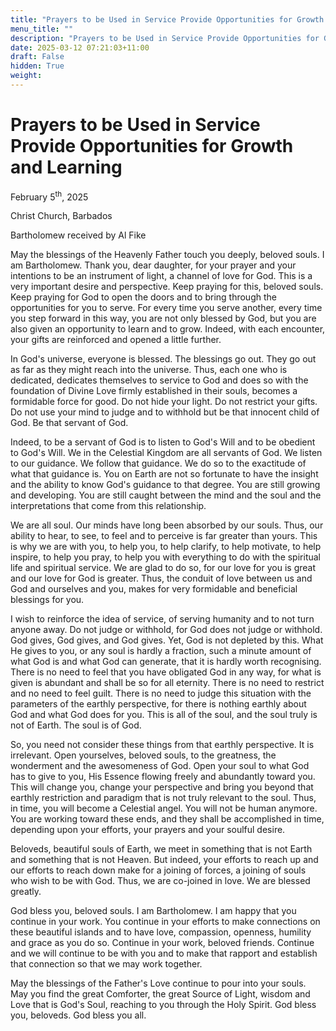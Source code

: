 ```yaml
---
title: "Prayers to be Used in Service Provide Opportunities for Growth and Learning"
menu_title: ""
description: "Prayers to be Used in Service Provide Opportunities for Growth and Learning"
date: 2025-03-12 07:21:03+11:00
draft: False
hidden: True
weight:
---
```

# Prayers to be Used in Service Provide Opportunities for Growth and Learning

February 5<sup>th</sup>, 2025

Christ Church, Barbados

Bartholomew received by Al Fike

May the blessings of the Heavenly Father touch you deeply, beloved souls. I am Bartholomew. Thank you, dear daughter, for your prayer and your intentions to be an instrument of light, a channel of love for God. This is a very important desire and perspective. Keep praying for this, beloved souls. Keep praying for God to open the doors and to bring through the opportunities for you to serve. For every time you serve another, every time you step forward in this way, you are not only blessed by God, but you are also given an opportunity to learn and to grow. Indeed, with each encounter, your gifts are reinforced and opened a little further.

In God's universe, everyone is blessed. The blessings go out. They go out as far as they might reach into the universe. Thus, each one who is dedicated, dedicates themselves to service to God and does so with the foundation of Divine Love firmly established in their souls, becomes a formidable force for good. Do not hide your light. Do not restrict your gifts. Do not use your mind to judge and to withhold but be that innocent child of God. Be that servant of God.

Indeed, to be a servant of God is to listen to God's Will and to be obedient to God's Will. We in the Celestial Kingdom are all servants of God. We listen to our guidance. We follow that guidance. We do so to the exactitude of what that guidance is. You on Earth are not so fortunate to have the insight and the ability to know God's guidance to that degree. You are still growing and developing. You are still caught between the mind and the soul and the interpretations that come from this relationship.

We are all soul. Our minds have long been absorbed by our souls. Thus, our ability to hear, to see, to feel and to perceive is far greater than yours. This is why we are with you, to help you, to help clarify, to help motivate, to help inspire, to help you pray, to help you with everything to do with the spiritual life and spiritual service. We are glad to do so, for our love for you is great and our love for God is greater. Thus, the conduit of love between us and God and ourselves and you, makes for very formidable and beneficial blessings for you.

I wish to reinforce the idea of service, of serving humanity and to not turn anyone away. Do not judge or withhold, for God does not judge or withhold. God gives, God gives, and God gives. Yet, God is not depleted by this. What He gives to you, or any soul is hardly a fraction, such a minute amount of what God is and what God can generate, that it is hardly worth recognising. There is no need to feel that you have obligated God in any way, for what is given is abundant and shall be so for all eternity. There is no need to restrict and no need to feel guilt. There is no need to judge this situation with the parameters of the earthly perspective, for there is nothing earthly about God and what God does for you. This is all of the soul, and the soul truly is not of Earth. The soul is of God.

So, you need not consider these things from that earthly perspective. It is irrelevant. Open yourselves, beloved souls, to the greatness, the wonderment and the awesomeness of God. Open your soul to what God has to give to you, His Essence flowing freely and abundantly toward you. This will change you, change your perspective and bring you beyond that earthly restriction and paradigm that is not truly relevant to the soul. Thus, in time, you will become a Celestial angel. You will not be human anymore. You are working toward these ends, and they shall be accomplished in time, depending upon your efforts, your prayers and your soulful desire.

Beloveds, beautiful souls of Earth, we meet in something that is not Earth and something that is not Heaven. But indeed, your efforts to reach up and our efforts to reach down make for a joining of forces, a joining of souls who wish to be with God. Thus, we are co-joined in love. We are blessed greatly.

God bless you, beloved souls. I am Bartholomew. I am happy that you continue in your work. You continue in your efforts to make connections on these beautiful islands and to have love, compassion, openness, humility and grace as you do so. Continue in your work, beloved friends. Continue and we will continue to be with you and to make that rapport and establish that connection so that we may work together.

May the blessings of the Father's Love continue to pour into your souls. May you find the great Comforter, the great Source of Light, wisdom and Love that is God's Soul, reaching to you through the Holy Spirit. God bless you, beloveds. God bless you all.
